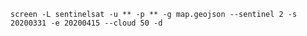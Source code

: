 `screen -L sentinelsat -u ** -p ** -g map.geojson --sentinel 2 -s 20200331 -e 20200415 --cloud 50 -d`